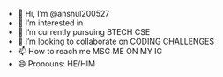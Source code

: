 - 👋 Hi, I’m @anshul200527
- 👀 I’m interested in 
- 🌱 I’m currently pursuing BTECH CSE
- 💞️ I’m looking to collaborate on CODING CHALLENGES
- 📫 How to reach me MSG ME ON MY IG
- 😄 Pronouns: HE/HIM


<!---
anshul200527/anshul200527 is a ✨ special ✨ repository because its `README.md` (this file) appears on your GitHub profile.
You can click the Preview link to take a look at your changes.
--->
